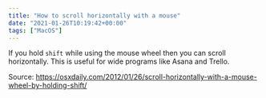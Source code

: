 ```yaml
---
title: "How to scroll horizontally with a mouse"
date: "2021-01-26T10:19:42+00:00"
tags: ["MacOS"]
---
```


If you hold `shift` while using the mouse wheel then you can scroll
horizontally. This is useful for wide programs like Asana and Trello.

Source: https://osxdaily.com/2012/01/26/scroll-horizontally-with-a-mouse-wheel-by-holding-shift/

